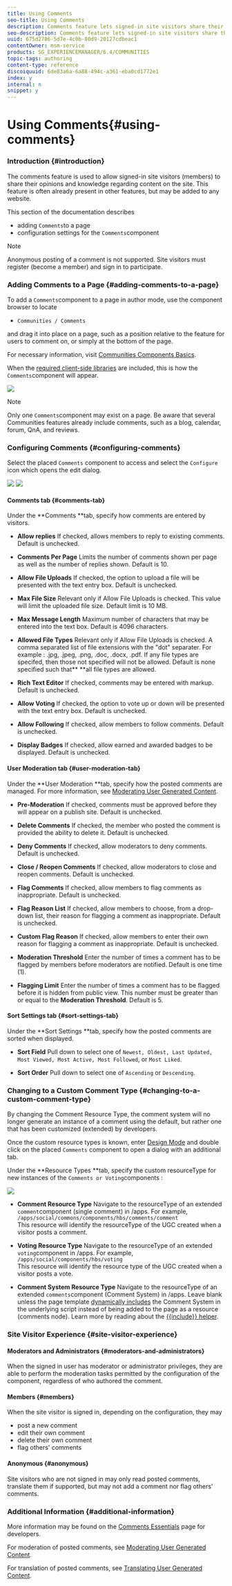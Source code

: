 ```yaml
---
title: Using Comments
seo-title: Using Comments
description: Comments feature lets signed-in site visitors share their opinions and knowledge
seo-description: Comments feature lets signed-in site visitors share their opinions and knowledge
uuid: 675d2786-5d7e-4c0b-80d9-20127cdbeac1
contentOwner: msm-service
products: SG_EXPERIENCEMANAGER/6.4/COMMUNITIES
topic-tags: authoring
content-type: reference
discoiquuid: 6de83a6a-6a88-494c-a361-eba0cd1772e1
index: y
internal: n
snippet: y
---
```


# Using Comments{#using-comments}

### Introduction {#introduction}

The comments feature is used to allow signed-in site visitors (members) to share their opinions and knowledge regarding content on the site. This feature is often already present in other features, but may be added to any website.

This section of the documentation describes

* adding `Comments`to a page
* configuration settings for the `Comments`component

>[!NOTE]
>
>Anonymous posting of a comment is not supported. Site visitors must register (become a member) and sign in to participate.

### Adding Comments to a Page {#adding-comments-to-a-page}

To add a `Comments`component to a page in author mode, use the component browser to locate

* `Communities / Comments`

and drag it into place on a page, such as a position relative to the feature for users to comment on, or simply at the bottom of the page.

For necessary information, visit [Communities Components Basics](../../communities/using/basics.md).

When the [required client-side libraries](../../communities/using/essentials-comments.md#essentialsforclientside) are included, this is how the `Comments`component will appear.

![](assets/chlimage_1-428.png)

>[!NOTE]
>
>Only one `Comments`component may exist on a page. Be aware that several Communities features already include comments, such as a blog, calendar, forum, QnA, and reviews.

### Configuring Comments {#configuring-comments}

Select the placed `Comments` component to access and select the `Configure` icon which opens the edit dialog.

![](assets/configure.png) ![](assets/commentssettings.png)

#### Comments tab {#comments-tab}

Under the **Comments **tab, specify how comments are entered by visitors.

* **Allow replies** 
  If checked, allows members to reply to existing comments. Default is unchecked.

* **Comments Per Page** 
  Limits the number of comments shown per page as well as the number of replies shown. Default is 10.

* **Allow File Uploads** 
  If checked, the option to upload a file will be presented with the text entry box. Default is unchecked.

* **Max File Size** 
  Relevant only if Allow File Uploads is checked. This value will limit the uploaded file size. Default limit is 10 MB.

* **Max Message Length** 
  Maximum number of characters that may be entered into the text box. Default is 4096 characters.

* **Allowed File Types** 
  Relevant only if Allow File Uploads is checked. A comma separated list of file extensions with the "dot" separater. For example : .jpg, .jpeg, .png, .doc, .docx, .pdf. If any file types are specifed, then those not specified will not be allowed. Default is none specified such that** **all file types are allowed.

* **Rich Text Editor** 
  If checked, comments may be entered with markup. Default is unchecked.

* **Allow Voting** 
  If checked, the option to vote up or down will be presented with the text entry box. Default is unchecked.

* **Allow Following** 
  If checked, allow members to follow comments. Default is unchecked.

* **Display Badges** 
  If checked, allow earned and awarded badges to be displayed. Default is unchecked.

#### User Moderation tab {#user-moderation-tab}

Under the **User Moderation **tab, specify how the posted comments are managed. For more information, see [Moderating User Generated Content](../../communities/using/moderate-ugc.md).

* **Pre-Moderation** 
  If checked, comments must be approved before they will appear on a publish site. Default is unchecked.

* **Delete Comments** 
  If checked, the member who posted the comment is provided the ability to delete it. Default is unchecked.

* **Deny Comments** 
  If checked, allow moderators to deny comments. Default is unchecked.

* **Close / Reopen Comments** 
  If checked, allow moderators to close and reopen comments. Default is unchecked.

* **Flag Comments** 
  If checked, allow members to flag comments as inappropriate. Default is unchecked.

* **Flag Reason List** 
  If checked, allow members to choose, from a drop-down list, their reason for flagging a comment as inappropriate. Default is unchecked.

* **Custom Flag Reason** 
  If checked, allow members to enter their own reason for flagging a comment as inappropriate. Default is unchecked.

* **Moderation Threshold** 
  Enter the number of times a comment has to be flagged by members before moderators are notified. Default is one time (1).

* **Flagging Limit** 
  Enter the number of times a comment has to be flagged before it is hidden from public view. This number must be greater than or equal to the **Moderation Threshold**. Default is 5.

#### Sort Settings tab {#sort-settings-tab}

Under the **Sort Settings **tab, specify how the posted comments are sorted when displayed.

* **Sort Field** 
  Pull down to select one of `Newest, Oldest, Last Updated, Most Viewed, Most Active, Most Followed`, or `Most Liked`.

* **Sort Order** 
  Pull down to select one of `Ascending` or `Descending`.

### Changing to a Custom Comment Type {#changing-to-a-custom-comment-type}

By changing the Comment Resource Type, the comment system will no longer generate an instance of a comment using the default, but rather one that has been customized (extended) by developers.

Once the custom resource types is known, enter [Design Mode](../../sites/authoring/using/default-components-designmode.md) and double click on the placed `Comments` component to open a dialog with an additional tab.

Under the **Resource Types **tab, specify the custom resourceType for new instances of the `Comments or Voting`components :

![](assets/chlimage_1-429.png)

* **Comment Resource Type** 
  Navigate to the resourceType of an extended `comment`component (single comment) in /apps. For example, `/apps/social/commons/components/hbs/comments/comment`  
  This resource will identify the resourceType of the UGC created when a visitor posts a comment.

* **Voting Resource Type** 
  Navigate to the resourceType of an extended `voting`component in /apps. For example, `/apps/social/components/hbs/voting`  
  This resource will identify the resource type of the UGC created when a visitor posts a vote.

* **Comment System Resource Type** 
  Navigate to the resourceType of an extended `comments`component (Comment System) in /apps. Leave blank unless the page template [dynamically includes](../../communities/using/scf.md#addorincludeacommunitiescomponent) the Comment System in the underlying script instead of being added to the page as a resource (comments node). Learn more by reading about the [{{include}} helper](../../communities/using/handlebars-helpers.md#include).

### Site Visitor Experience {#site-visitor-experience}

#### Moderators and Administrators {#moderators-and-administrators}

When the signed in user has moderator or administrator privileges, they are able to perform the moderation tasks permitted by the configuration of the component, regardless of who authored the comment.

#### Members {#members}

When the site visitor is signed in, depending on the configuration, they may

* post a new comment
* edit their own comment
* delete their own comment
* flag others' comments

#### Anonymous {#anonymous}

Site visitors who are not signed in may only read posted comments, translate them if supported, but may not add a comment nor flag others' comments.

### Additional Information {#additional-information}

More information may be found on the [Comments Essentials](../../communities/using/essentials-comments.md) page for developers.

For moderation of posted comments, see [Moderating User Generated Content](../../communities/using/moderate-ugc.md).

For translation of posted comments, see [Translating User Generated Content](../../communities/using/translate-ugc.md).
